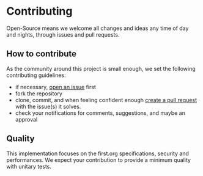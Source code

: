 # Contributing

Open-Source means we welcome all changes and ideas any time of day and nights, through issues and pull requests.

## How to contribute

As the community around this project is small enough, we set the following contributing guidelines:
 - if necessary, [open an issue](https://github.com/pandatix/go-cvss/issues/new) first
 - fork the repository
 - clone, commit, and when feeling confident enough [create a pull request](https://github.com/pandatix/go-cvss/compare) with the issue(s) it solves.
 - check your notifications for comments, suggestions, and maybe an approval

## Quality

This implementation focuses on the first.org specifications, security and performances.
We expect your contribution to provide a minimum quality with unitary tests.
